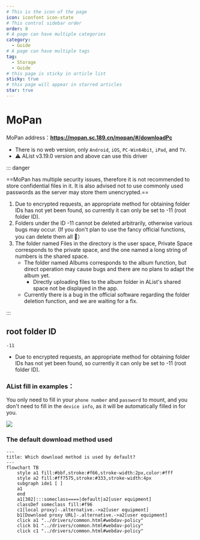 ```yaml
---
# This is the icon of the page
icon: iconfont icon-state
# This control sidebar order
order: 8
# A page can have multiple categories
category:
  - Guide
# A page can have multiple tags
tag:
  - Storage
  - Guide
# this page is sticky in article list
sticky: true
# this page will appear in starred articles
star: true
---
```

# MoPan

MoPan address：**https://mopan.sc.189.cn/mopan/#/downloadPc**

- There is no web version, only `Android`, `iOS`, `PC-Win64bit`, `iPad`, and `TV`.
- :warning: AList v3.19.0 version and above can use this driver

::: danger

==MoPan has multiple security issues, therefore it is not recommended to store confidential files in it. It is also advised not to use commonly used passwords as the server may store them unencrypted.==

1. Due to encrypted requests, an appropriate method for obtaining folder IDs has not yet been found, so currently it can only be set to -11 (root folder ID).
2. Folders under the ID -11 cannot be deleted arbitrarily, otherwise various bugs may occur. (If you don't plan to use the fancy official functions, you can delete them all 🤔）
3. The folder named Files in the directory is the user space, Private Space corresponds to the private space, and the one named a long string of numbers is the shared space.
   - The folder named Albums corresponds to the album function, but direct operation may cause bugs and there are no plans to adapt the album yet.
     - Directly uploading files to the album folder in AList's shared space not be displayed in the app.
   - Currently there is a bug in the official software regarding the folder deletion function, and we are waiting for a fix.

:::



## **root folder ID**

`-11`

- Due to encrypted requests, an appropriate method for obtaining folder IDs has not yet been found, so currently it can only be set to -11 (root folder ID).



### **AList fill in examples：**

You only need to fill in your `phone number` and `password` to mount, and you don't need to fill in the `device info`, as it will be automatically filled in for you.

![](/img/drivers/mopan/add-mopan.png)




### **The default download method used**

```mermaid
---
title: Which download method is used by default?
---
flowchart TB
    style a1 fill:#bbf,stroke:#f66,stroke-width:2px,color:#fff
    style a2 fill:#ff7575,stroke:#333,stroke-width:4px
    subgraph ide1 [ ]
    a1
    end
    a1[302]:::someclass====|default|a2[user equipment]
    classDef someclass fill:#f96
    c1[local proxy]-.alternative.->a2[user equipment]
    b1[Download proxy URL]-.alternative.->a2[user equipment]
    click a1 "../drivers/common.html#webdav-policy"
    click b1 "../drivers/common.html#webdav-policy"
    click c1 "../drivers/common.html#webdav-policy"
```
